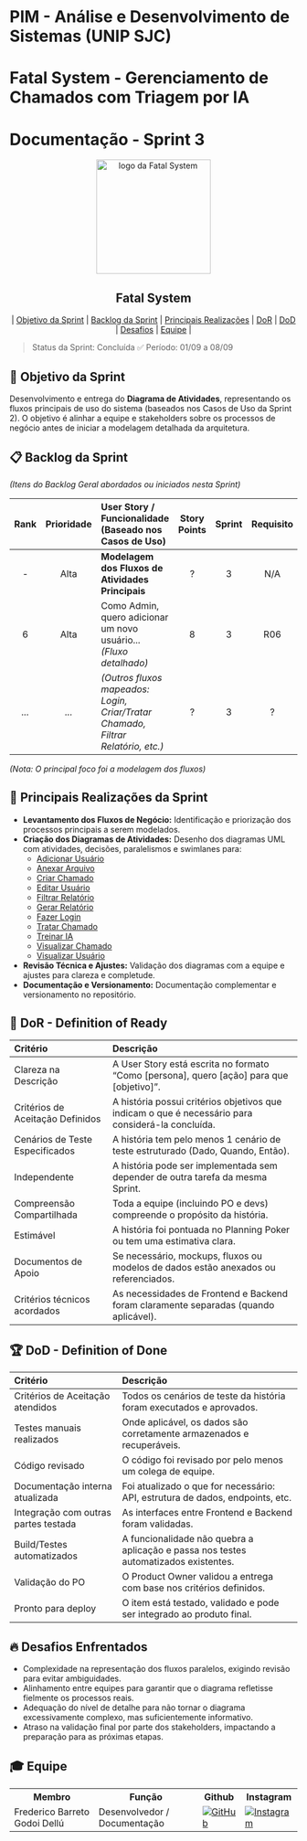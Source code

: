 # PIM - Análise e Desenvolvimento de Sistemas (UNIP SJC)

# Fatal System - Gerenciamento de Chamados com Triagem por IA

# Documentação - Sprint 3

<p align="center">
     <img src="../img/Fatal_System_Logo_FINAL.png" alt="logo da Fatal System" width="200">
     <h2 align="center"> Fatal System</h2>
</p>

<p align="center">
 | <a href="#objetivo">Objetivo da Sprint</a> |
 <a href="#backlog-sprint">Backlog da Sprint</a> |
 <a href="#realizacoes">Principais Realizações</a> |
 <a href="#dor">DoR</a> |
 <a href="#dod">DoD</a> |
 <a href="#desafios">Desafios</a> |
 <a href="#equipe">Equipe</a> |
</p>

> Status da Sprint: Concluída ✅
> Período: 01/09 a 08/09

## 🏅 Objetivo da Sprint <a id="objetivo"></a>

Desenvolvimento e entrega do **Diagrama de Atividades**, representando os fluxos principais de uso do sistema (baseados nos Casos de Uso da Sprint 2). O objetivo é alinhar a equipe e stakeholders sobre os processos de negócio antes de iniciar a modelagem detalhada da arquitetura.

## 📋 Backlog da Sprint <a id="backlog-sprint"></a>

*(Itens do Backlog Geral abordados ou iniciados nesta Sprint)*

| Rank | Prioridade | User Story / Funcionalidade (Baseado nos Casos de Uso)                                                                                             | Story Points | Sprint | Requisito | Status |
| :--: | :--------: | :--------------------------------------------------------------------------------------------------------------------------------------------------- | :----------: | :----: | :-------: | :----: |
|  -   |    Alta    | **Modelagem dos Fluxos de Atividades Principais** |      ?       |    3   |    N/A    |   ✅   |
|  6   |    Alta    | Como Admin, quero adicionar um novo usuário... *(Fluxo detalhado)* |      8       |    3   |    R06    |   ✅   |
|  *...*| *...* | *(Outros fluxos mapeados: Login, Criar/Tratar Chamado, Filtrar Relatório, etc.)* |      ?       |    3   |     ?     |   ✅   |

*(Nota: O principal foco foi a modelagem dos fluxos)*

## 🚀 Principais Realizações da Sprint <a id="realizacoes"></a>

* **Levantamento dos Fluxos de Negócio:** Identificação e priorização dos processos principais a serem modelados.
* **Criação dos Diagramas de Atividades:** Desenho dos diagramas UML com atividades, decisões, paralelismos e swimlanes para:
    * [Adicionar Usuário](../../Diagramas/5_Gerenciamento_de_Usuarios/Adicionar_Usuario_Atividade.png)
    * [Anexar Arquivo](../../Diagramas/4_Gerenciamento_de_Chamados/Arquivo_Atividade.png)
    * [Criar Chamado](../../Diagramas/4_Gerenciamento_de_Chamados/Criar_Chamado_Atividade.png)
    * [Editar Usuário](../../Diagramas/5_Gerenciamento_de_Usuarios/Editar_Usuario_Atividade.png)
    * [Filtrar Relatório](../../Diagramas/7_Gerenciamento_de_Relatórios/Filtrar_Relatorio_Atividade.png)
    * [Gerar Relatório](../../Diagramas/7_Gerenciamento_de_Relatórios/Gerar_Relatorio_Atividade.png)
    * [Fazer Login](../../Diagramas/3_Gestão_de_Acesso/Fazer_Login_Atividade.png) 
    * [Tratar Chamado](../../Diagramas/4_Gerenciamento_de_Chamados/Tratar_Chamado_Atividade.png)
    * [Treinar IA](../../Diagramas/6_Gerenciamento_de_IA/TreinarIA_Atividade.png)
    * [Visualizar Chamado](../../Diagramas/4_Gerenciamento_de_Chamados/Visualizar_Chamado_Atividade.png)
    * [Visualizar Usuário](../../Diagramas/5_Gerenciamento_de_Usuarios/Visualizar_Usuario_Atividade.png)
* **Revisão Técnica e Ajustes:** Validação dos diagramas com a equipe e ajustes para clareza e completude.
* **Documentação e Versionamento:** Documentação complementar e versionamento no repositório.

## 🏃‍ DoR - Definition of Ready <a id="dor"></a>

| Critério                        | Descrição                                                                                          |
| :------------------------------ | :------------------------------------------------------------------------------------------------- |
| Clareza na Descrição            | A User Story está escrita no formato “Como [persona], quero [ação] para que [objetivo]”.             |
| Critérios de Aceitação Definidos| A história possui critérios objetivos que indicam o que é necessário para considerá-la concluída.  |
| Cenários de Teste Especificados | A história tem pelo menos 1 cenário de teste estruturado (Dado, Quando, Então).                     |
| Independente                    | A história pode ser implementada sem depender de outra tarefa da mesma Sprint.                      |
| Compreensão Compartilhada       | Toda a equipe (incluindo PO e devs) compreende o propósito da história.                             |
| Estimável                       | A história foi pontuada no Planning Poker ou tem uma estimativa clara.                              |
| Documentos de Apoio             | Se necessário, mockups, fluxos ou modelos de dados estão anexados ou referenciados.                 |
| Critérios técnicos acordados    | As necessidades de Frontend e Backend foram claramente separadas (quando aplicável).                 |

## 🏆 DoD - Definition of Done <a id="dod"></a>

| Critério                          | Descrição                                                                                    |
| :-------------------------------- | :------------------------------------------------------------------------------------------- |
| Critérios de Aceitação atendidos  | Todos os cenários de teste da história foram executados e aprovados.                           |
| Testes manuais realizados         | Onde aplicável, os dados são corretamente armazenados e recuperáveis.                          |
| Código revisado                   | O código foi revisado por pelo menos um colega de equipe.                                    |
| Documentação interna atualizada   | Foi atualizado o que for necessário: API, estrutura de dados, endpoints, etc.                 |
| Integração com outras partes testada| As interfaces entre Frontend e Backend foram validadas.                                      |
| Build/Testes automatizados        | A funcionalidade não quebra a aplicação e passa nos testes automatizados existentes.          |
| Validação do PO                   | O Product Owner validou a entrega com base nos critérios definidos.                             |
| Pronto para deploy                | O item está testado, validado e pode ser integrado ao produto final.                            |

## 🔥 Desafios Enfrentados <a id="desafios"></a>

* Complexidade na representação dos fluxos paralelos, exigindo revisão para evitar ambiguidades.
* Alinhamento entre equipes para garantir que o diagrama refletisse fielmente os processos reais.
* Adequação do nível de detalhe para não tornar o diagrama excessivamente complexo, mas suficientemente informativo.
* Atraso na validação final por parte dos stakeholders, impactando a preparação para as próximas etapas.

## 🎓 Equipe <a id="equipe"></a>

<div align="center">
 <table>
   <tr>
     <th>Membro</th>
     <th>Função</th>
     <th>Github</th>
     <th>Instagram</th>
   </tr>
   <tr>
     <td>Frederico Barreto Godoi Dellú</td>
     <td>Desenvolvedor / Documentação</td>
     <td><a href="https://github.com/Fredeavatar"><img src="https://img.shields.io/badge/GitHub-100000?style=for-the-badge&logo=github&logoColor=white" alt="GitHub"></a></td>
     <td><a href="https://www.instagram.com/fredericodellu_?igsh=MXcwa3d0djQzZzZ5MQ=="><img src="https://img.shields.io/badge/Instagram-E4405F?style=for-the-badge&logo=instagram&logoColor=white" alt="Instagram"></a></td>
   </tr>
   </table>
</div>
